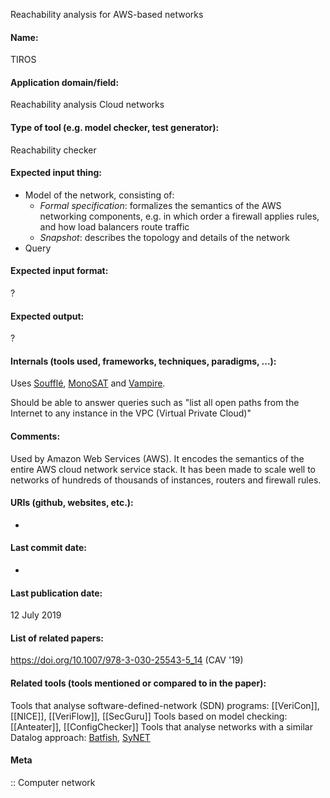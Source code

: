 Reachability analysis for AWS-based networks

#### Name:
TIROS

#### Application domain/field:
Reachability analysis
Cloud networks

#### Type of tool (e.g. model checker, test generator):
Reachability checker

#### Expected input thing:
- Model of the network, consisting of:
	- *Formal specification*: formalizes the semantics of the AWS networking components, e.g. in which order a firewall applies rules, and how load balancers route traffic
	- *Snapshot*: describes the topology and details of the network
- Query

#### Expected input format:
?

#### Expected output:
?

#### Internals (tools used, frameworks, techniques, paradigms, ...):
Uses [Soufflé](Not-verifiers/Soufflé.md), [MonoSAT](Solvers/SMT/MonoSAT.md) and [Vampire](Provers/Vampire.md).

Should be able to answer queries such as "list all open paths from the Internet to any instance in the VPC (Virtual Private Cloud)"

#### Comments:
Used by Amazon Web Services (AWS). It encodes the semantics of the entire AWS cloud network service stack. It has been made to scale well to networks of hundreds of thousands of instances, routers and firewall rules.

#### URIs (github, websites, etc.):
-

#### Last commit date:
-

#### Last publication date:
12 July 2019

#### List of related papers:
https://doi.org/10.1007/978-3-030-25543-5_14 (CAV '19)

#### Related tools (tools mentioned or compared to in the paper):
Tools that analyse software-defined-network (SDN) programs: [[VeriCon]], [[NICE]], [[VeriFlow]], [[SecGuru]]
Tools based on model checking: [[Anteater]], [[ConfigChecker]]
Tools that analyse networks with a similar Datalog approach: [Batfish](Batfish.md), [SyNET](SyNET.md)

#### Meta
:: Computer network